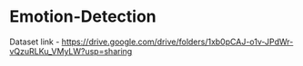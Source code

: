 # Emotion-Detection

Dataset link - https://drive.google.com/drive/folders/1xb0pCAJ-o1v-JPdWr-vQzuRLKu_VMyLW?usp=sharing
